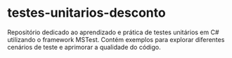 # testes-unitarios-desconto
Repositório dedicado ao aprendizado e prática de testes unitários em C# utilizando o framework MSTest. Contém exemplos para explorar diferentes cenários de teste e aprimorar a qualidade do código.
